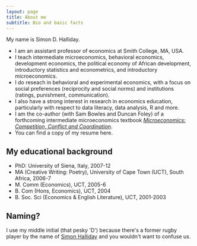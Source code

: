 ```yaml
---
layout: page
title: About me
subtitle: Bio and basic facts
---
```


My name is Simon D. Halliday. 

- I am an assistant professor of economics at Smith College, MA, USA. 
- I teach intermediate microeconomics, behavioral economics, development economics, the political economy of African development, introductory statistics and econometrics, and introductory microeconomics. 
- I do reseach in behavioral and experimental economics, with a focus on social preferences (reciprocity and social norms) and institutions (ratings, punishment, communication). 
- I also have a strong interest in research in economics education, particularly with respect to data literacy, data analysis, R and more. 
- I am the co-author (with Sam Bowles and Duncan Foley) of a forthcoming intermediate microeconomics textbook [*Microeconomics: Competition, Conflict and Coordination*](/bfh-textbook). 
- You can find a copy of my resume here. 

## My educational background 
- PhD: University of Siena, Italy, 2007-12
- MA (Creative Writing: Poetry), University of Cape Town (UCT), South Africa, 2006-7
- M. Comm (Economics), UCT, 2005-6
- B. Com (Hons, Economics), UCT, 2004
- B. Soc. Sci (Economics & English Literature), UCT, 2001-2003

## Naming?
I use my middle initial (that pesky 'D') because there's a former rugby player by the name of [Simon Halliday](https://en.wikipedia.org/wiki/Simon_Halliday) and you wouldn't want to confuse us. 
